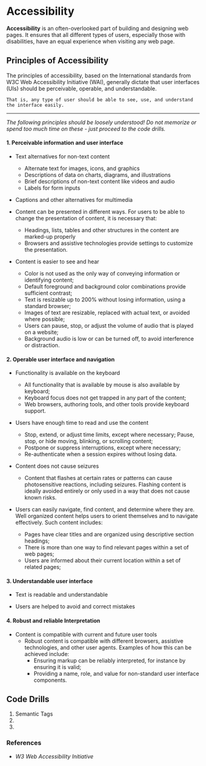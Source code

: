 # Accessibility

**Accessibility** is an often-overlooked part of building and designing web pages. It ensures that all different types of users, especially those with disabilities, have an equal experience when visiting any web page.

## Principles of Accessibility

The principles of accessibility, based on the International standards from W3C Web Accessibility Initiative (WAI), generally dictate that user interfaces (UIs) should be perceivable, operable, and understandable. 

```
That is, any type of user should be able to see, use, and understand the interface easily.
```
<hr>

*The following principles should be loosely understood! Do not memorize or spend too much time on these - just proceed to the code drills.*

#### 1. Perceivable information and user interface
- Text alternatives for non-text content 
    - Alternate text for images, icons, and graphics
    - Descriptions of data on charts, diagrams, and illustrations
    - Brief descriptions of non-text content like videos and audio
    - Labels for form inputs

- Captions and other alternatives for multimedia

- Content can be presented in different ways. For users to be able to change the presentation of content, it is necessary that:
    - Headings, lists, tables and other structures in the content are marked-up properly
    - Browsers and assistive technologies provide settings to customize the presentation.

- Content is easier to see and hear
    - Color is not used as the only way of conveying information or identifying content;
    - Default foreground and background color combinations provide sufficient contrast;
    - Text is resizable up to 200% without losing information, using a standard browser;
    - Images of text are resizable, replaced with actual text, or avoided where possible;
    - Users can pause, stop, or adjust the volume of audio that is played on a website;
    - Background audio is low or can be turned off, to avoid interference or distraction.

#### 2. Operable user interface and navigation
- Functionality is available on the keyboard
    - All functionality that is available by mouse is also available by keyboard;
    - Keyboard focus does not get trapped in any part of the content;
    - Web browsers, authoring tools, and other tools provide keyboard support.

- Users have enough time to read and use the content
    - Stop, extend, or adjust time limits, except where necessary; Pause, stop, or hide moving, blinking, or scrolling content; 
    - Postpone or suppress interruptions, except where necessary;
    - Re-authenticate when a session expires without losing data.

- Content does not cause seizures
    - Content that flashes at certain rates or patterns can cause photosensitive reactions, including seizures. Flashing content is ideally avoided entirely or only used in a way that does not cause known risks.

- Users can easily navigate, find content, and determine where they are. Well organized content helps users to orient themselves and to navigate effectively. Such content includes:

    - Pages have clear titles and are organized using descriptive section headings;
    - There is more than one way to find relevant pages within a set of web pages;
    - Users are informed about their current location within a set of related pages;

#### 3. Understandable user interface 
- Text is readable and understandable

- Users are helped to avoid and correct mistakes

#### 4. Robust and reliable Interpretation
- Content is compatible with current and future user tools  
    - Robust content is compatible with different browsers, assistive technologies, and other user agents. Examples of how this can be achieved include:
        - Ensuring markup can be reliably interpreted, for instance by ensuring it is valid;
        - Providing a name, role, and value for non-standard user interface components.

## Code Drills

1. Semantic Tags
2. 
3. 


### References 

 - *W3 Web Accessibility Initiative*
